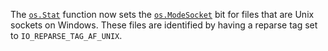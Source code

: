The [`os.Stat`](/pkg/os#Stat) function now sets the [`os.ModeSocket`](/pkg/os#ModeSocket)
bit for files that are Unix sockets on Windows. These files are identified by
having a reparse tag set to `IO_REPARSE_TAG_AF_UNIX`.
